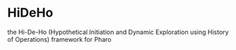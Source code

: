 # HiDeHo
the Hi-De-Ho (Hypothetical Initiation and Dynamic Exploration using History of Operations) framework for Pharo
